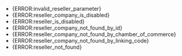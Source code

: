 * {ERROR:invalid_reseller_parameter}
* {ERROR:reseller_company_is_disabled}
* {ERROR:reseller_is_disabled}
* {ERROR:reseller_company_not_found_by_id}
* {ERROR:reseller_company_not_found_by_chamber_of_commerce}
* {ERROR:reseller_company_not_found_by_linking_code}
* {ERROR:reseller_not_found}
